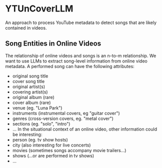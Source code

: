 # YTUnCoverLLM
An approach to process YouTube metadata to detect songs that are likely contained in videos.

## Song Entities in Online Videos

The relationship of online videos and songs is an n-to-m relationship. We want to use LLMs to extract song-level information from online video metadata. A performed song can have the following attributes:
- original song title
- cover song title
- original artist(s)
- covering artist(s)
- original album (rare)
- cover album (rare)
- venue (eg. "Luna Park")
- instruments (instrumental covers, eg "guitar cover")
- genres (cross-version covers, eg. "metal cover")
- sections (eg. "solo", "intro")
- ...
In the situational context of an online video, other information could be interesting:
- person (eg. tv show hosts)
- city (also interesting for live concerts)
- movies (sometimes songs accompany movie trailers...)
- shows (...or are performed in tv shows)
- ...